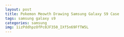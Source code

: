 ```yaml
---
layout: post
title: Pokemon Meowth Drawing Samsung Galaxy S9 Case
tags: samsung galaxy s9
categories: samsung
img: 1izPddhpzOfPc0JF350_IXf5n69FfTW5L
---
```

